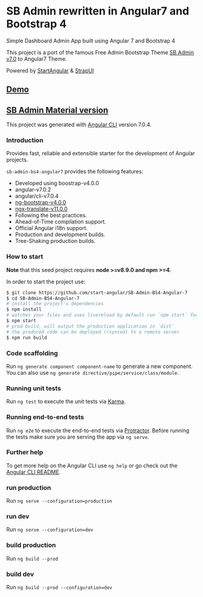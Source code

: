 # SB Admin rewritten in Angular7 and Bootstrap 4

Simple Dashboard Admin App built using Angular 7 and Bootstrap 4

This project is a port of the famous Free Admin Bootstrap Theme [SB Admin v7.0](http://startbootstrap.com/template-overviews/sb-admin-2/) to Angular7 Theme.

Powered by [StartAngular](http://startangular.com/) & [StrapUI](http://strapui.com/)

## [Demo](http://rawgit.com/start-angular/SB-Admin-BS4-Angular-7/master/dist/)

## [SB Admin Material version](https://github.com/start-javascript/sb-admin-material)

This project was generated with [Angular CLI](https://github.com/angular/angular-cli) version 7.0.4.

### Introduction

Provides fast, reliable and extensible starter for the development of Angular projects.

`sb-admin-bs4-angular7` provides the following features:

*   Developed using boostrap-v4.0.0
*   angular-v7.0.2
*   angular/cli-v7.0.4
*   [ng-bootstrap-v4.0.0](https://github.com/ng-bootstrap/)
*   [ngx-translate-v11.0.0](https://github.com/ngx-translate)
*   Following the best practices.
*   Ahead-of-Time compilation support.
*   Official Angular i18n support.
*   Production and development builds.
*   Tree-Shaking production builds.

### How to start

**Note** that this seed project requires **node >=v8.9.0 and npm >=4**.

In order to start the project use:

```bash
$ git clone https://github.com/start-angular/SB-Admin-BS4-Angular-7
$ cd SB-Admin-BS4-Angular-7
# install the project's dependencies
$ npm install
# watches your files and uses livereload by default run `npm start` for a dev server. Navigate to `http://localhost:4200/`. The app will automatically reload if you change any of the source files.
$ npm start
# prod build, will output the production application in `dist`
# the produced code can be deployed (rsynced) to a remote server
$ npm run build
```

### Code scaffolding

Run `ng generate component component-name` to generate a new component. You can also use `ng generate directive/pipe/service/class/module`.

### Running unit tests

Run `ng test` to execute the unit tests via [Karma](https://karma-runner.github.io).

### Running end-to-end tests

Run `ng e2e` to execute the end-to-end tests via [Protractor](http://www.protractortest.org/).
Before running the tests make sure you are serving the app via `ng serve`.

### Further help

To get more help on the Angular CLI use `ng help` or go check out the [Angular CLI README](https://github.com/angular/angular-cli/blob/master/README.md).


### run production

Run `ng serve --configuration=production`

### run dev

Run `ng serve --configuration=dev`

### build production

Run `ng build --prod`

### build dev

Run `ng build --prod --configuration=dev`